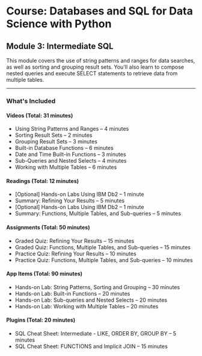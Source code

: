 # Course: Databases and SQL for Data Science with Python  
## Module 3: Intermediate SQL

This module covers the use of string patterns and ranges for data searches, as well as sorting and grouping result sets. You'll also learn to compose nested queries and execute SELECT statements to retrieve data from multiple tables.

---

### What's Included

#### Videos (Total: 31 minutes)
- Using String Patterns and Ranges – 4 minutes
- Sorting Result Sets – 2 minutes
- Grouping Result Sets – 3 minutes
- Built-in Database Functions – 6 minutes
- Date and Time Built-in Functions – 3 minutes
- Sub-Queries and Nested Selects – 4 minutes
- Working with Multiple Tables – 6 minutes

#### Readings (Total: 12 minutes)
- [Optional] Hands-on Labs Using IBM Db2 – 1 minute
- Summary: Refining Your Results – 5 minutes
- [Optional] Hands-on Labs Using IBM Db2 – 1 minute
- Summary: Functions, Multiple Tables, and Sub-queries – 5 minutes

#### Assignments (Total: 50 minutes)
- Graded Quiz: Refining Your Results – 15 minutes
- Graded Quiz: Functions, Multiple Tables, and Sub-queries – 15 minutes
- Practice Quiz: Refining Your Results – 10 minutes
- Practice Quiz: Functions, Multiple Tables, and Sub-queries – 10 minutes

#### App Items (Total: 90 minutes)
- Hands-on Lab: String Patterns, Sorting and Grouping – 30 minutes
- Hands-on Lab: Built-in Functions – 20 minutes
- Hands-on Lab: Sub-queries and Nested Selects – 20 minutes
- Hands-on Lab: Working with Multiple Tables – 20 minutes

#### Plugins (Total: 20 minutes)
- SQL Cheat Sheet: Intermediate - LIKE, ORDER BY, GROUP BY – 5 minutes
- SQL Cheat Sheet: FUNCTIONS and Implicit JOIN – 15 minutes


<!-- Using String Patterns and Ranges -->
<!-- soritng result sets -->
<!-- Grouping Result Sets -->
<!-- Graded Quiz: Refining Your Results -->
<!-- Built-in Database Functions -->
<!-- Date and Time Built-in Functions -->
<!-- Sub-Queries and Nested Selects -->
<!-- Working with Multiple Tables -->
<!-- Hands-on Lab: Working with Multiple Tables -->
<!-- Hands-on Labs Using IBM Db2 -->
<!-- Functions, Multiple Tables, and Sub-queries -->